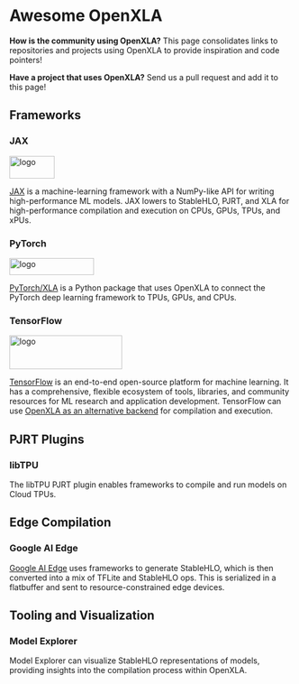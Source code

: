 # Awesome OpenXLA

**How is the community using OpenXLA?** This page consolidates links to
repositories and projects using OpenXLA to provide inspiration and code pointers!

**Have a project that uses OpenXLA?** Send us a pull request and add it to this page!

## Frameworks

### JAX

<img src="https://raw.githubusercontent.com/jax-ml/jax/main/images/jax_logo_250p
x.png" alt="logo" width="80" height="40">

[JAX](https://github.com/jax-ml/jax) is a machine-learning framework with a
NumPy-like API for writing high-performance ML models. JAX lowers to StableHLO,
PJRT, and XLA for high-performance compilation and execution on CPUs, GPUs,
TPUs, and xPUs.

### PyTorch

<img src="https://github.com/pytorch/pytorch/raw/main/docs/source/_static/img/py
torch-logo-dark.png" alt="logo" width="150" height="30">

[PyTorch/XLA](https://github.com/pytorch/xla/) is a Python package that uses
OpenXLA to connect the PyTorch deep learning framework to TPUs, GPUs, and CPUs.

### TensorFlow

<img src="https://www.tensorflow.org/images/tf_logo_horizontal.png" alt="logo"
width="200" height="60">

[TensorFlow](https://github.com/tensorflow/tensorflow) is an end-to-end
open-source platform for machine learning. It has a comprehensive, flexible
ecosystem of tools, libraries, and community resources for ML research and
application development. TensorFlow can use
[OpenXLA as an alternative backend](https://openxla.org/xla/tf2xla) for
compilation and execution.

## PJRT Plugins

### libTPU

The libTPU PJRT plugin enables frameworks to compile and run models on Cloud TPUs.

## Edge Compilation

### Google AI Edge

[Google AI Edge](https://ai.google.dev/edge) uses frameworks to generate
StableHLO, which is then converted into a mix of TFLite and StableHLO ops.
This is serialized in a flatbuffer and sent to resource-constrained edge devices.

## Tooling and Visualization

### Model Explorer

Model Explorer can visualize StableHLO representations of models, providing
insights into the compilation process within OpenXLA.
